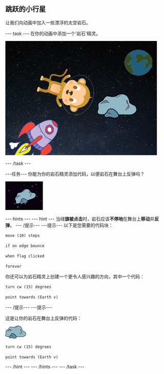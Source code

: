## 跳跃的小行星

让我们向动画中加入一些漂浮的太空岩石。

\--- task \--- 在你的动画中添加一个'岩石'精灵。

![添加岩石角色](images/space-rock-sprite.png)

\--- /task \---

\---任务\--- 你能为你的岩石精灵添加代码，以便岩石在舞台上反弹吗？

![测试岩石反弹](images/space-bounce-test.png)

\--- hints \--- \--- hint \--- 当绿**旗被点击**时，岩石应该**不停地**在舞台上**移动**并**反弹**。 \--- /提示\--- \---提示\--- 以下是您需要的代码块：

```blocks3
move (10) steps

if on edge bounce

when flag clicked

forever
```

你还可以为岩石精灵上创建一个更令人感兴趣的方向，其中一个代码：

```blocks3
turn cw (15) degrees

point towards (Earth v)
```

\--- /提示\--- \---提示\---

这是让你的岩石在舞台上反弹的代码：

![岩石精灵](images/sprite-rock.png)

```blocks3
turn cw (15) degrees

point towards (Earth v)
```

\--- /hint \--- \--- /hints \--- \--- /task \---